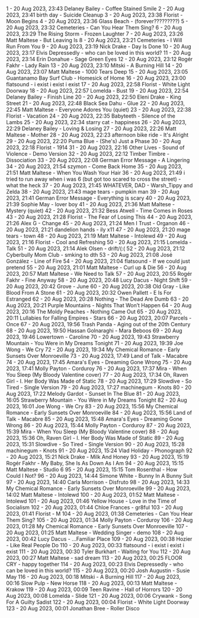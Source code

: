 1 - 20 Aug 2023, 23:43	Delaney Bailey - Coffee Stained Smile
2 - 20 Aug 2023, 23:41	birth day - Suicide Cleanup
3 - 20 Aug 2023, 23:38	Florist - Moon Begins
4 - 20 Aug 2023, 23:36	Glass Beach - (forever?????????)
5 - 20 Aug 2023, 23:32	Cemeteries - Can You Hear Them Sing?
6 - 20 Aug 2023, 23:29	The Rising Storm - Frozen Laughter
7 - 20 Aug 2023, 23:26	Matt Maltese - But Leaving Is
8 - 20 Aug 2023, 23:21	Cemeteries - I Will Run From You
9 - 20 Aug 2023, 23:19	Nick Drake - Day Is Done
10 - 20 Aug 2023, 23:17	Elvis Depressedly - who can be loved in this world?
11 - 20 Aug 2023, 23:14	Erin Donahue - Sage Green Eyes
12 - 20 Aug 2023, 23:12	Rogér Fakhr - Lady Rain
13 - 20 Aug 2023, 23:10	Mitski - A Burning Hill
14 - 20 Aug 2023, 23:07	Matt Maltese - 1000 Tears Deep
15 - 20 Aug 2023, 23:05	Guantanamo Bay Surf Club - Homesick of Home
16 - 20 Aug 2023, 23:00	flatsound - i exist i exist i exist
17 - 20 Aug 2023, 22:58	Florist - White Light Doorway
18 - 20 Aug 2023, 22:57	Lomelda - Bust
19 - 20 Aug 2023, 22:54	Delaney Bailey - Finish Line
20 - 20 Aug 2023, 22:50	Eleni Drake - King Street
21 - 20 Aug 2023, 22:48	Black Sea Dahu - Glue
22 - 20 Aug 2023, 22:45	Matt Maltese - Everyone Adores You (quiet)
23 - 20 Aug 2023, 22:38	Florist - Vacation
24 - 20 Aug 2023, 22:35	Babyteeth - Silence of the Lambs
25 - 20 Aug 2023, 22:34	starry cat - happiness
26 - 20 Aug 2023, 22:29	Delaney Bailey - Loving & Losing
27 - 20 Aug 2023, 22:26	Matt Maltese - Mother
28 - 20 Aug 2023, 22:23	afternoon bike ride - It's Alright
29 - 20 Aug 2023, 22:20	Puma Blue - (She's) Just a Phase
30 - 20 Aug 2023, 22:18	Florist - 1914
31 - 20 Aug 2023, 22:16	Other Lives - Sound of Violence - Demo Version
32 - 20 Aug 2023, 22:12	Timber Timbre - Dissociation
33 - 20 Aug 2023, 22:08	German Error Message - A Lingering
34 - 20 Aug 2023, 21:54	szymon - Come Back Home
35 - 20 Aug 2023, 21:51	Matt Maltese - When You Wash Your Hair
36 - 20 Aug 2023, 21:49	i tried to run away when i was 6 (but got too scared to cross the street) - what the heck
37 - 20 Aug 2023, 21:45	WHATEVER, DAD - Warsh_Tippy and Zelda
38 - 20 Aug 2023, 21:43	mage tears - pumpkin man
39 - 20 Aug 2023, 21:41	German Error Message - Everything is scary
40 - 20 Aug 2023, 21:39	Sophie May - lover boy
41 - 20 Aug 2023, 21:36	Matt Maltese - Mystery (quiet)
42 - 20 Aug 2023, 21:32	Bess Atwell - Time Comes in Roses
43 - 20 Aug 2023, 21:28	Florist - The Fear of Losing This
44 - 20 Aug 2023, 21:26	Alex G - Change
45 - 20 Aug 2023, 21:24	Men I Trust - Organon
46 - 20 Aug 2023, 21:21	dandelion hands - ily x11
47 - 20 Aug 2023, 21:20	mage tears - town
48 - 20 Aug 2023, 21:19	Matt Maltese - Intolewd
49 - 20 Aug 2023, 21:16	Florist - Cool and Refreshing
50 - 20 Aug 2023, 21:15	Lomelda - Talk
51 - 20 Aug 2023, 21:14	Alek Olsen - drift/(:(
52 - 20 Aug 2023, 21:12	Cyberbully Mom Club - smking to dth
53 - 20 Aug 2023, 21:08	José González - Line of Fire
54 - 20 Aug 2023, 21:04	flatsound - If we could just pretend
55 - 20 Aug 2023, 21:01	Matt Maltese - Curl up & Die
56 - 20 Aug 2023, 20:57	Matt Maltese - We Need to Talk
57 - 20 Aug 2023, 20:55	Rogér Fakhr - Fine Anyway
58 - 20 Aug 2023, 20:48	Lucy Dacus - Night Shift
59 - 20 Aug 2023, 20:42	Grove - June
60 - 20 Aug 2023, 20:38	Old Gray - Like Blood From A Stone
61 - 20 Aug 2023, 20:32	Owen Pallett - E Is For Estranged
62 - 20 Aug 2023, 20:28	Nothing - The Dead Are Dumb
63 - 20 Aug 2023, 20:21	Purple Mountains - Nights That Won’t Happen
64 - 20 Aug 2023, 20:16	The Moldy Peaches - Nothing Came Out
65 - 20 Aug 2023, 20:11	Lullabies for Falling Empires - Stars
66 - 20 Aug 2023, 20:07	Parcels - Once
67 - 20 Aug 2023, 19:56	Trash Panda - Aging out of the 20th Century
68 - 20 Aug 2023, 19:50	Hassan Golnaraghi - Mara Beboos
69 - 20 Aug 2023, 19:46	Lowertown - Caroline
70 - 20 Aug 2023, 19:43	Strawberry Mountain - You Were in My Dreams Tonight
71 - 20 Aug 2023, 19:39	Joe Wong - We Cry
72 - 20 Aug 2023, 19:34	My Chemical Romance - Early Sunsets Over Monroeville
73 - 20 Aug 2023, 17:49	Land of Talk - Macabre
74 - 20 Aug 2023, 17:45	Amara's Eyes - Dreaming Gone Wrong
75 - 20 Aug 2023, 17:41	Molly Payton - Corduroy
76 - 20 Aug 2023, 17:37	Mira - When You Sleep (My Bloody Valentine cover)
77 - 20 Aug 2023, 17:34	Oh, Raven Girl - I. Her Body Was Made of Static
78 - 20 Aug 2023, 17:29	Slowdive - So Tired - Single Version
79 - 20 Aug 2023, 17:27	machinegum - Knots
80 - 20 Aug 2023, 17:22	Melody Gardot - Sunset In The Blue
81 - 20 Aug 2023, 16:05	Strawberry Mountain - You Were in My Dreams Tonight
82 - 20 Aug 2023, 16:01	Joe Wong - We Cry
83 - 20 Aug 2023, 15:56	My Chemical Romance - Early Sunsets Over Monroeville
84 - 20 Aug 2023, 15:56	Land of Talk - Macabre
85 - 20 Aug 2023, 15:48	Amara's Eyes - Dreaming Gone Wrong
86 - 20 Aug 2023, 15:44	Molly Payton - Corduroy
87 - 20 Aug 2023, 15:39	Mira - When You Sleep (My Bloody Valentine cover)
88 - 20 Aug 2023, 15:36	Oh, Raven Girl - I. Her Body Was Made of Static
89 - 20 Aug 2023, 15:31	Slowdive - So Tired - Single Version
90 - 20 Aug 2023, 15:28	machinegum - Knots
91 - 20 Aug 2023, 15:24	Vlad Holiday - Phonograph
92 - 20 Aug 2023, 15:21	Nick Drake - Milk And Honey
93 - 20 Aug 2023, 15:19	Rogér Fakhr - My Baby, She Is As Down As I Am
94 - 20 Aug 2023, 15:15	Matt Maltese - Studio 6
95 - 20 Aug 2023, 15:15	Tom Rosenthal - How Could I Not?
96 - 20 Aug 2023, 14:44	Simone White - Bunny In A Bunny Suit
97 - 20 Aug 2023, 14:40	Carla Morrison - Disfruto
98 - 20 Aug 2023, 14:33	My Chemical Romance - Early Sunsets Over Monroeville
99 - 20 Aug 2023, 14:02	Matt Maltese - Intolewd
100 - 20 Aug 2023, 01:52	Matt Maltese - Intolewd
101 - 20 Aug 2023, 01:46	Yellow House - Love in the Time of Socialism
102 - 20 Aug 2023, 01:44	Chloe Frances - gr8ful
103 - 20 Aug 2023, 01:41	Florist - M
104 - 20 Aug 2023, 01:38	Cemeteries - Can You Hear Them Sing?
105 - 20 Aug 2023, 01:34	Molly Payton - Corduroy
106 - 20 Aug 2023, 01:28	My Chemical Romance - Early Sunsets Over Monroeville
107 - 20 Aug 2023, 01:25	Matt Maltese - Wedding Singer - demo
108 - 20 Aug 2023, 00:42	Lucy Dacus - ...Familiar Place
109 - 20 Aug 2023, 00:38	Hozier - Like Real People Do
110 - 20 Aug 2023, 00:33	flatsound - i exist i exist i exist
111 - 20 Aug 2023, 00:30	Tyler Burkhart - Waiting for You
112 - 20 Aug 2023, 00:27	Matt Maltese - sad dream
113 - 20 Aug 2023, 00:25	FLOOR CRY - happy together
114 - 20 Aug 2023, 00:23	Elvis Depressedly - who can be loved in this world?
115 - 20 Aug 2023, 00:20	Josh Augustin - Susie May
116 - 20 Aug 2023, 00:18	Mitski - A Burning Hill
117 - 20 Aug 2023, 00:16	Slow Pulp - New Horse
118 - 20 Aug 2023, 00:13	Matt Maltese - Krakow
119 - 20 Aug 2023, 00:09	Teen Ravine - Hall of Horrors
120 - 20 Aug 2023, 00:08	Lomelda - Slide
121 - 20 Aug 2023, 00:06	Crywank - Song For A Guilty Sadist
122 - 20 Aug 2023, 00:04	Florist - White Light Doorway
123 - 20 Aug 2023, 00:01	Jonathan Bree - Roller Disco
